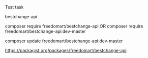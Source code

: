 ﻿Test task

bestchange-api

composer require freedomart/bestchange-api
OR
composer require freedomart/bestchange-api:dev-master

composer update freedomart/bestchange-api:dev-master

https://packagist.org/packages/freedomart/bestchange-api